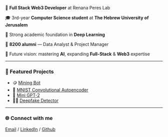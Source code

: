 🧠 **Full Stack Web3 Developer** at Renana Peres Lab  

🎓 3rd-year **Computer Science student** at **The Hebrew University of Jerusalem**  

🚀 Strong academic foundation in **Deep Learning**

🎯 **8200 alumni** — Data Analyst & Project Manager  

🤖 Future vision: mastering **AI**, expanding **Full-Stack** & **Web3** expertise

---

### 🧩 Featured Projects
- 🪙 [Mining Bot](https://github.com/NirEllor/MiningBot)
- 🔢 [MNIST Convolutional Autoencoder](https://github.com/NirEllor/MNIST-Convolutional-Autoencoder)
- 🧠 [Mini GPT-2](https://github.com/NirEllor/Probabilistic-Models-Transformer-for-Language-Modeling)
- 🕵️‍♂️ [Deepfake Detector](https://github.com/NirEllor/Deepfake-Detection-with-CNNs)

---

### 🌐 Connect with me
[Email](mailto:nirellorwaizner@gmail.com) / [LinkedIn](https://www.linkedin.com/in/nirellor) / [Github](https://github.com/NirEllor)
